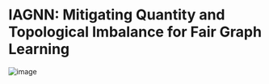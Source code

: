 # IAGNN: Mitigating Quantity and Topological Imbalance for Fair Graph Learning

![image](https://github.com/MaiEmily/map/blob/master/public/image/20190528145810708.png)
